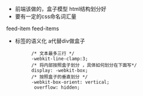 - 前端该做的，盒子模型
html结构划分好
- 要有一定的css命名词汇量

feed-item
feed-items
- 标签的语义化
 a代替div做盒子


            /* 文本最多三行 */
            -webkit-line-clamp:3;
            /* 将内部按照盒子划分 ，具体如何划分在下面写*/
            display: -webkit-box;
            /* 按照盒子的垂直划分 */
            -webkit-box-orient: vertical;
             overflow: hidden;